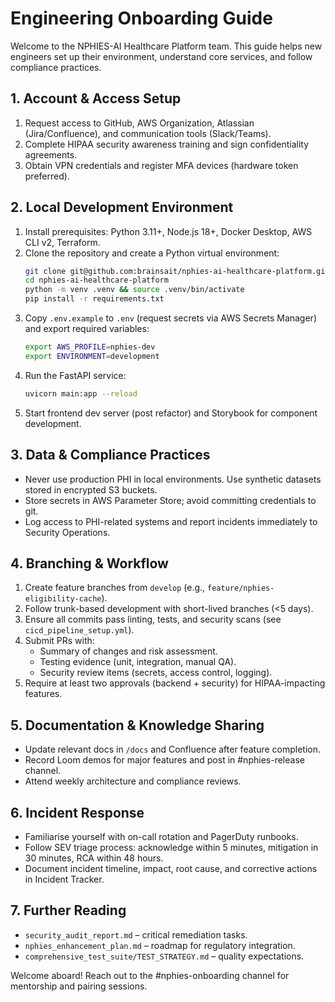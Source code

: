 # Engineering Onboarding Guide

Welcome to the NPHIES-AI Healthcare Platform team. This guide helps new engineers set up their environment, understand core services, and follow compliance practices.

## 1. Account & Access Setup
1. Request access to GitHub, AWS Organization, Atlassian (Jira/Confluence), and communication tools (Slack/Teams).
2. Complete HIPAA security awareness training and sign confidentiality agreements.
3. Obtain VPN credentials and register MFA devices (hardware token preferred).

## 2. Local Development Environment
1. Install prerequisites: Python 3.11+, Node.js 18+, Docker Desktop, AWS CLI v2, Terraform.
2. Clone the repository and create a Python virtual environment:
   ```bash
   git clone git@github.com:brainsait/nphies-ai-healthcare-platform.git
   cd nphies-ai-healthcare-platform
   python -m venv .venv && source .venv/bin/activate
   pip install -r requirements.txt
   ```
3. Copy `.env.example` to `.env` (request secrets via AWS Secrets Manager) and export required variables:
   ```bash
   export AWS_PROFILE=nphies-dev
   export ENVIRONMENT=development
   ```
4. Run the FastAPI service:
   ```bash
   uvicorn main:app --reload
   ```
5. Start frontend dev server (post refactor) and Storybook for component development.

## 3. Data & Compliance Practices
* Never use production PHI in local environments. Use synthetic datasets stored in encrypted S3 buckets.
* Store secrets in AWS Parameter Store; avoid committing credentials to git.
* Log access to PHI-related systems and report incidents immediately to Security Operations.

## 4. Branching & Workflow
1. Create feature branches from `develop` (e.g., `feature/nphies-eligibility-cache`).
2. Follow trunk-based development with short-lived branches (<5 days).
3. Ensure all commits pass linting, tests, and security scans (see `cicd_pipeline_setup.yml`).
4. Submit PRs with:
   * Summary of changes and risk assessment.
   * Testing evidence (unit, integration, manual QA).
   * Security review items (secrets, access control, logging).
5. Require at least two approvals (backend + security) for HIPAA-impacting features.

## 5. Documentation & Knowledge Sharing
* Update relevant docs in `/docs` and Confluence after feature completion.
* Record Loom demos for major features and post in #nphies-release channel.
* Attend weekly architecture and compliance reviews.

## 6. Incident Response
* Familiarise yourself with on-call rotation and PagerDuty runbooks.
* Follow SEV triage process: acknowledge within 5 minutes, mitigation in 30 minutes, RCA within 48 hours.
* Document incident timeline, impact, root cause, and corrective actions in Incident Tracker.

## 7. Further Reading
* `security_audit_report.md` – critical remediation tasks.
* `nphies_enhancement_plan.md` – roadmap for regulatory integration.
* `comprehensive_test_suite/TEST_STRATEGY.md` – quality expectations.

Welcome aboard! Reach out to the #nphies-onboarding channel for mentorship and pairing sessions.

